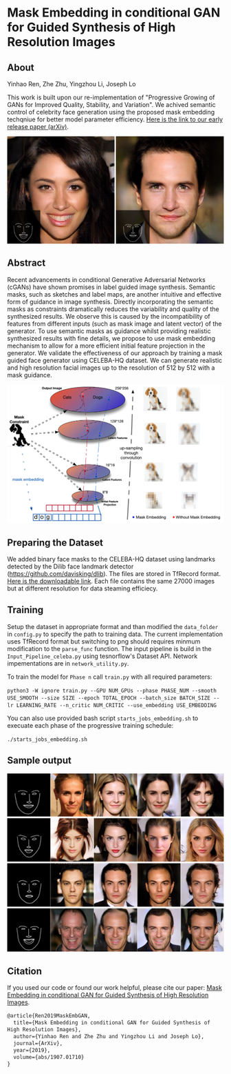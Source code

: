 # Mask Embedding in conditional GAN for Guided Synthesis of High Resolution Images
## About

Yinhao Ren, Zhe Zhu, Yingzhou Li, Joseph Lo

This work is built upon our re-implementation of "Progressive Growing of GANs for Improved Quality, Stability, and Variation". We achived semantic control of celebrity face generation using the proposed mask embedding techqniue for better model parameter efficiency. [Here is the link to our early release paper (arXiv)](https://arxiv.org/abs/1907.01710).



![](Figures/teaser.png)

## Abstract
Recent advancements in conditional Generative Adversarial Networks
(cGANs) have shown promises in label guided image synthesis. Semantic
masks, such as sketches and label maps, are another intuitive and
effective form of guidance in image synthesis. Directly incorporating
the semantic masks as constraints dramatically reduces the variability
and quality of the synthesized results. We observe this is caused by
the incompatibility of features  from different  inputs (such as mask
image and latent vector) of the generator. To use semantic masks as
guidance whilst providing realistic synthesized results with fine
details, we propose to use mask embedding mechanism  to allow for
a more efficient  initial feature projection  in the generator. We
validate the effectiveness of our approach by training a mask guided
face generator using  CELEBA-HQ dataset. We can generate realistic and
high resolution facial images up to the resolution of 512 by 512
with a mask guidance.


![](Figures/Sample_Space_Convolution.png)

## Preparing the Dataset
We added binary face masks to the CELEBA-HQ dataset using landmarks detected by the Dilib face landmark detector (https://github.com/davisking/dlib). The files are stored in TfRecord format. [Here is the downloadable link](https://deckard.duhs.duke.edu/~yr41/celebaHQ_mask). Each file contains the same 27000 images but at different resolution for data steaming efficiecy.


## Training
Setup the dataset in appropriate format and than modified the `data_folder` in `config.py` to specify the path to training data. The current implementation uses TfRecord format but switching to png should requires minmum modification to the `parse_func` function. The input pipeline is build in the `Input_Pipeline_celeba.py` using tesnorflow's Dataset API. Network impementations are in `network_utility.py`. 

To train the model for `Phase n` call `train.py` with all required parameters:

`python3 -W ignore train.py --GPU NUM_GPUs --phase PHASE_NUM --smooth USE_SMOOTH --size SIZE --epoch TOTAL_EPOCH --batch_size BATCH_SIZE --lr LEARNING_RATE --n_critic NUM_CRITIC --use_embedding USE_EMBEDDING`

You can also use provided bash script `starts_jobs_embedding.sh` to execuate each phase of the progressive training schedule:

`./starts_jobs_embedding.sh`

## Sample output

![](Figures/change_latent_vectors.png)

## Citation

If you used our code or found our work helpful, please cite our paper: [Mask Embedding in conditional GAN for Guided Synthesis of High Resolution Images](https://arxiv.org/abs/1907.01710).
```
@article{Ren2019MaskEmbGAN,
  title={Mask Embedding in conditional GAN for Guided Synthesis of High Resolution Images},
  author={Yinhao Ren and Zhe Zhu and Yingzhou Li and Joseph Lo},
  journal={ArXiv},
  year={2019},
  volume={abs/1907.01710}
}
```
